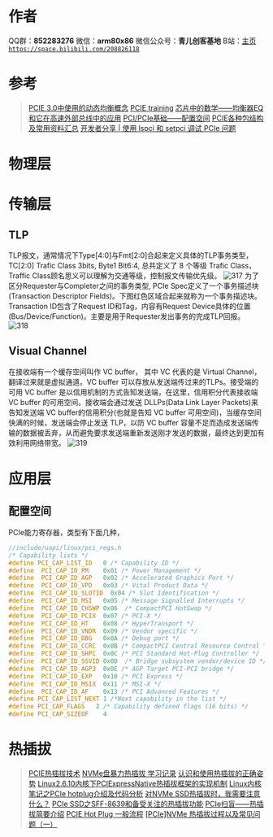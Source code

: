 ﻿# 作者
QQ群：**852283276**
微信：**arm80x86**
微信公众号：**青儿创客基地**
B站：[主页 `https://space.bilibili.com/208826118`](https://space.bilibili.com/208826118)

# 参考
> [PCIE 3.0中使用的动态均衡概念](https://www.cnblogs.com/hammerqiu/p/10653681.html)
> [PCIE training](https://www.cnblogs.com/hammerqiu/p/10643692.html)
> [芯片中的数学——均衡器EQ和它在高速外部总线中的应用](https://zhuanlan.zhihu.com/p/48343011)
> [PCI/PCIe基础——配置空间](https://blog.csdn.net/jiangwei0512/article/details/51603525)
> [PCIE各种包结构及常用资料汇总](https://blog.csdn.net/li_hu/article/details/10330825)
> [开发者分享 | 使用 lspci 和 setpci 调试 PCIe 问题](https://mp.weixin.qq.com/s/D938nUGiZU7WOxVXLXfyzQ)

# 物理层
# 传输层
## TLP
TLP报文，通常情况下Type[4:0]与Fmt[2:0]合起来定义具体的TLP事务类型，TC[2:0] Trafic Class 3bits, Byte1 Bit6:4, 总共定义了 8 个等级 Trafic Class，Traffic Class顾名思义可以理解为交通等级，控制报文传输优先级。
![317](https://img-blog.csdnimg.cn/20200623112518126.png?x-oss-process=image/watermark,type_ZmFuZ3poZW5naGVpdGk,shadow_10,text_aHR0cHM6Ly9ibG9nLmNzZG4ubmV0L1podV9aaHVfMjAwOQ==,size_16,color_FFFFFF,t_70)
为了区分Requester与Completer之间的事务类型, PCIe Spec定义了一个事务描述块(Transaction Descriptor Fields)。下图红色区域合起来就称为一个事务描述块。Transaction ID包含了Request ID和Tag，内容有Request Device具体的位置(Bus/Device/Function)。主要是用于Requester发出事务的完成TLP回报。
![318](https://img-blog.csdnimg.cn/20200623153715522.png?x-oss-process=image/watermark,type_ZmFuZ3poZW5naGVpdGk,shadow_10,text_aHR0cHM6Ly9ibG9nLmNzZG4ubmV0L1podV9aaHVfMjAwOQ==,size_16,color_FFFFFF,t_70)

## Visual Channel
在接收端有一个缓存空间叫作 VC buffer， 其中 VC 代表的是 Virtual Channel，翻译过来就是虚拟通道。VC buffer 可以存放从发送端传过来的TLPs。接受端的可用 VC buffer 是以信用机制的方式告知发送端，在这里，信用积分代表接收端 VC buffer 的可用空间。接收端会通过发送 DLLPs(Data Link Layer Packets)来告知发送端 VC buffer的信用积分(也就是告知 VC buffer 可用空间)，当缓存空间快满的时候，发送端会停止发送 TLP，以防 VC buffer 容量不足而造成发送端传输的数据被丢弃，从而避免要求发送端重新发送刚才发送的数据，最终达到更加有效利用网络带宽。
![319](https://img-blog.csdnimg.cn/20200623154120679.png?x-oss-process=image/watermark,type_ZmFuZ3poZW5naGVpdGk,shadow_10,text_aHR0cHM6Ly9ibG9nLmNzZG4ubmV0L1podV9aaHVfMjAwOQ==,size_16,color_FFFFFF,t_70)
# 应用层
## 配置空间
PCIe能力寄存器，类型有下面几种，
```c
//include/uapi/linux/pci_regs.h
/* Capability lists */
#define PCI_CAP_LIST_ID   0 /* Capability ID */
#define  PCI_CAP_ID_PM    0x01 /* Power Management */
#define  PCI_CAP_ID_AGP   0x02 /* Accelerated Graphics Port */
#define  PCI_CAP_ID_VPD   0x03 /* Vital Product Data */
#define  PCI_CAP_ID_SLOTID  0x04 /* Slot Identification */
#define  PCI_CAP_ID_MSI   0x05 /* Message Signalled Interrupts */
#define  PCI_CAP_ID_CHSWP 0x06  /* CompactPCI HotSwap */
#define  PCI_CAP_ID_PCIX  0x07 /* PCI-X */
#define  PCI_CAP_ID_HT    0x08 /* HyperTransport */
#define  PCI_CAP_ID_VNDR  0x09 /* Vendor specific */
#define  PCI_CAP_ID_DBG   0x0A /* Debug port */
#define  PCI_CAP_ID_CCRC  0x0B /* CompactPCI Central Resource Control */
#define  PCI_CAP_ID_SHPC  0x0C /* PCI Standard Hot-Plug Controller */
#define  PCI_CAP_ID_SSVID 0x0D  /* Bridge subsystem vendor/device ID */
#define  PCI_CAP_ID_AGP3  0x0E /* AGP Target PCI-PCI bridge */
#define  PCI_CAP_ID_EXP   0x10 /* PCI Express */
#define  PCI_CAP_ID_MSIX  0x11 /* MSI-X */
#define  PCI_CAP_ID_AF    0x13 /* PCI Advanced Features */
#define PCI_CAP_LIST_NEXT 1 /*Next capability in the list */
#define PCI_CAP_FLAGS   2 /* Capability defined flags (16 bits) */
#define PCI_CAP_SIZEOF    4
```

# 热插拔
> [PCIE热插拔技术](https://blog.csdn.net/baidu_25816669/article/details/88999985)
> [NVMe盘暴力热插拔 学习记录](https://blog.csdn.net/qq_33632004/article/details/105972147)
> [认识和使用热插拔的正确姿势](https://blog.csdn.net/memblaze_2011/article/details/79203441)
> [Linux2.6.10内核下PCIExpressNative热插拔框架的实现机制](https://blog.csdn.net/fcryuuhou/article/details/8609531)
> [Linux内核笔记之PCIe hotplug介绍及代码分析](https://blog.csdn.net/yhb1047818384/article/details/99705972)
> [对NVMe SSD热插拔时，我需要注意什么？](https://blog.csdn.net/Memblaze_2011/article/details/52870727)
> [PCIe SSD之SFF-8639和备受关注的热插拔功能](https://blog.csdn.net/Memblaze_2011/article/details/47168755)
> [PCIe扫盲——热插拔简要介绍](https://blog.csdn.net/kunkliu/article/details/95042934)
> [PCIE Hot Plug 一般流程](https://blog.csdn.net/weixin_33843947/article/details/92768874)
> [[PCIe]NVMe 热插拔过程以及常见问题（一）](https://mp.weixin.qq.com/s/M_QEqyYrweOY15ru8LBrDw)

